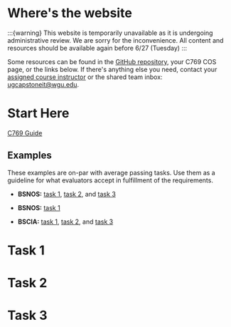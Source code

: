 # Where's the website

:::{warning}
This website is temporarily unavailable as it is undergoing administrative review. We are sorry for the inconvenience. All content and resources should be available again before 6/27 (Tuesday)
:::

Some resources can be found in the [GitHub repository](https://github.com/ashejim/C769/tree/main/resources), your C769 COS page, or the links below. If there's anything else you need, contact your [assigned course instructor](ci_page) or the shared team inbox: [ugcapstoneit@wgu.edu](mailto:ugcapstoneit@wgu.edu?cc=Your%20course%20instructor&subject=C769:%20capstone&body=Your%20name%20and%20question%20here.%20We%20can%20only%20respond%20to%20messages%20from%20a%20valid%20WGU%20email%20address.%20%0A%0ADegree%20program%3A%20%0AProgram%20Mentor%3A%20%0A).

# Start Here
[C769 Guide](./resources/C769%20GUIDE.pdf)

## Examples

These examples are on-par with average passing tasks. Use them as a guideline for what evaluators accept in fulfillment of the requirements.  

- **BSNOS:** [task 1](https://github.com/ashejim/C769/blob/main/resources/examples/BSNOS/example_task1-bsnos-a.pdf), [task 2](https://github.com/ashejim/C769/blob/main/resources/examples/BSNOS/example_task2-bsnos-a.pdf), and [task 3](https://github.com/ashejim/C769/blob/main/resources/examples/BSNOS/example_task3-bsnos-a.pdf)

- **BSNOS:** [task 1](https://github.com/ashejim/C769/blob/main/resources/examples/BSNOS/example_task1-bsnos-b.pdf)

- **BSCIA:** [task 1](https://github.com/ashejim/C769/blob/main/resources/examples/BSCIA/example_task1-bscia-a.pdf), [task 2](https://github.com/ashejim/C769/blob/main/resources/examples/BSCIA/example_task2-bscia-a.pdf), and [task 3](https://github.com/ashejim/C769/blob/main/resources/examples/BSCIA/example_task3-bscia-a.pdf)

# Task 1


# Task 2

# Task 3